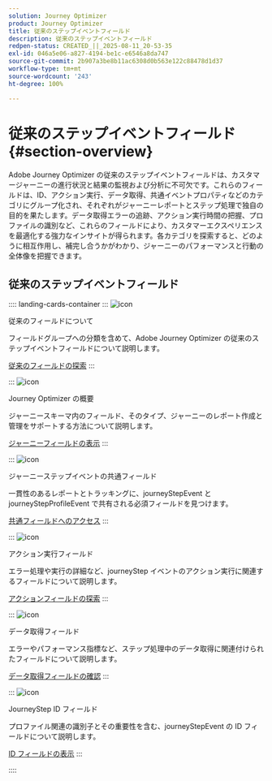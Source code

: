 ```yaml
---
solution: Journey Optimizer
product: Journey Optimizer
title: 従来のステップイベントフィールド
description: 従来のステップイベントフィールド
redpen-status: CREATED_||_2025-08-11_20-53-35
exl-id: 046a5e06-a827-4194-be1c-e6546a8da747
source-git-commit: 2b907a3be8b11ac6308d0b563e122c88478d1d37
workflow-type: tm+mt
source-wordcount: '243'
ht-degree: 100%

---
```


# 従来のステップイベントフィールド{#section-overview}

Adobe Journey Optimizer の従来のステップイベントフィールドは、カスタマージャーニーの進行状況と結果の監視および分析に不可欠です。これらのフィールドは、ID、アクション実行、データ取得、共通イベントプロパティなどのカテゴリにグループ化され、それぞれがジャーニーレポートとステップ処理で独自の目的を果たします。データ取得エラーの追跡、アクション実行時間の把握、プロファイルの識別など、これらのフィールドにより、カスタマーエクスペリエンスを最適化する強力なインサイトが得られます。各カテゴリを探索すると、どのように相互作用し、補完し合うかがわかり、ジャーニーのパフォーマンスと行動の全体像を把握できます。

## 従来のステップイベントフィールド

:::: landing-cards-container
:::
![icon](https://cdn.experienceleague.adobe.com/icons/book.svg?lang=ja)

従来のフィールドについて

フィールドグループへの分類を含めて、Adobe Journey Optimizer の従来のステップイベントフィールドについて説明します。

[従来のフィールドの探索](../using/reports/sharing-legacy-fields.md)
:::

:::
![icon](https://cdn.experienceleague.adobe.com/icons/chart-line.svg?lang=ja)

Journey Optimizer の概要

ジャーニースキーマ内のフィールド、そのタイプ、ジャーニーのレポート作成と管理をサポートする方法について説明します。

[ジャーニーフィールドの表示](../using/reports/sharing-journey-fields.md)
:::

:::
![icon](https://cdn.experienceleague.adobe.com/icons/list-check.svg?lang=ja)

ジャーニーステップイベントの共通フィールド

一貫性のあるレポートとトラッキングに、journeyStepEvent と journeyStepProfileEvent で共有される必須フィールドを見つけます。

[共通フィールドへのアクセス](../using/reports/sharing-common-fields.md)
:::

:::
![icon](https://cdn.experienceleague.adobe.com/icons/gear.svg?lang=ja)

アクション実行フィールド

エラー処理や実行の詳細など、journeyStep イベントのアクション実行に関連するフィールドについて説明します。

[アクションフィールドの探索](../using/reports/sharing-execution-fields.md)
:::

:::
![icon](https://cdn.experienceleague.adobe.com/icons/code-branch.svg?lang=ja)

データ取得フィールド

エラーやパフォーマンス指標など、ステップ処理中のデータ取得に関連付けられたフィールドについて説明します。

[データ取得フィールドの確認](../using/reports/sharing-fetch-fields.md)
:::

:::
![icon](https://cdn.experienceleague.adobe.com/icons/bullseye.svg?lang=ja)

JourneyStep ID フィールド

プロファイル関連の識別子とその重要性を含む、journeyStepEvent の ID フィールドについて説明します。

[ID フィールドの表示](../using/reports/sharing-identity-fields.md)
:::

::::

